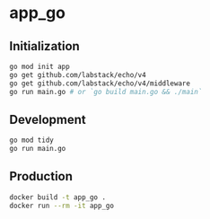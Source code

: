 # app_go

## Initialization

```bash
go mod init app
go get github.com/labstack/echo/v4
go get github.com/labstack/echo/v4/middleware
go run main.go # or `go build main.go && ./main`
```

## Development

```bash
go mod tidy
go run main.go
```

## Production

```bash
docker build -t app_go .
docker run --rm -it app_go
```
